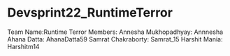 # Devsprint22_RuntimeTerror

Team Name:Runtime Terror
Members:
Annesha Mukhopadhyay: Annnesha
Ahana Datta: AhanaDatta59
Samrat Chakraborty: Samrat_15
Harshit Mania: Harshitm14
